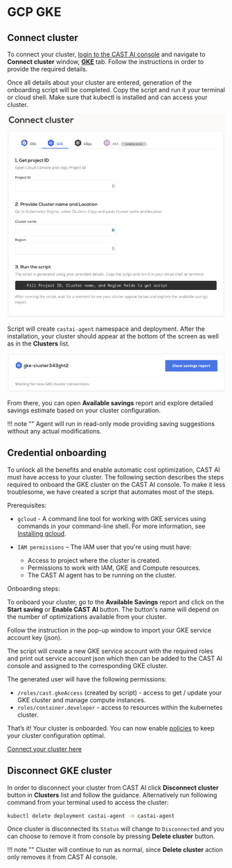 # GCP GKE

## Connect cluster

To connect your cluster, [login to the CAST AI console](https://console.cast.ai/external-clusters/new) and navigate to **Connect cluster** window, [**GKE**](https://console.cast.ai/external-clusters/new#gke) tab. Follow the instructions in order to provide the required details.

Once all details about your cluster are entered, generation of the onboarding script will be completed. Copy the script and run it your terminal or cloud shell. Make sure that kubectl is installed and can access your cluster.

![img.png](../../screenshots/connect-gke-1.png)

Script will create `castai-agent` namespace and deployment. After the installation, your cluster should appear at the bottom of the screen as well as in the **Clusters** list.

![img.png](../../screenshots/connect-gke-2.png)

From there, you can open **Available savings** report and explore detailed savings estimate based on your cluster configuration.

!!! note ""
    Agent will run in read-only mode providing saving suggestions without any actual modifications.

## Credential onboarding

To unlock all the benefits and enable automatic cost optimization, CAST AI must have access to your cluster. The following
section describes the steps required to onboard the GKE cluster on the CAST AI console. To make it less troublesome, we have created
a script that automates most of the steps.

Prerequisites:

- `gcloud` - A command line tool for working with GKE services using commands in your command-line shell. For more
  information, see [Installing gcloud](https://cloud.google.com/sdk/docs/install).

- `IAM permissions` – The IAM user that you're using must have:
  - Access to project where the cluster is created.
  - Permissions to work with IAM, GKE and Compute resources.
  - The CAST AI agent has to be running on the cluster.

Onboarding steps:

To onboard your cluster, go to the **Available Savings** report and click on the **Start saving** or **Enable CAST AI** button. The button's name will depend on the number of optimizations available from your cluster.

Follow the instruction in the pop-up window to import your GKE service account key (json).

The script will create a new GKE service account with the required roles and print out service account json which then can be added to the CAST AI console and assigned to the corresponding GKE cluster.

The generated user will have the following permissions:

- `/roles/cast.gkeAccess` (created by script) - access to get / update your GKE cluster and manage compute instances.
- `roles/container.developer` - access to resources within the kubernetes cluster.

That’s it! Your cluster is onboarded. You can now enable [policies](https://docs.cast.ai/console-overview/policies/) to keep your cluster configuration optimal.

[Connect your cluster here](https://console.cast.ai/external-clusters/new#gke)

## Disconnect GKE cluster

In order to disconnect your cluster from CAST AI click **Disconnect cluster** button in **Clusters** list and follow the guidance.  Alternatively run following command from your terminal used to access the cluster:

```bash
kubectl delete deployment castai-agent -n castai-agent
```

Once cluster is disconnected its `Status` will change to `Disconnected` and you can choose to remove it from console by pressing **Delete cluster** button.

!!! note ""
    Cluster will continue to run as normal, since **Delete cluster** action only removes it from CAST AI console.
